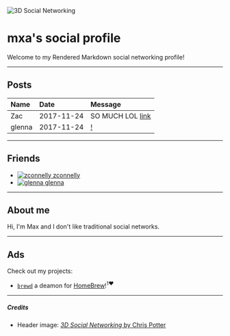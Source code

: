 ![3D Social Networking](https://farm9.staticflickr.com/8450/7975205041_7a5e4b65ff_t.jpg)

mxa's social profile
================

Welcome to my Rendered Markdown social networking profile!

---

## Posts

| Name | Date       | Message                                                   |
|:-----|:-----------|:----------------------------------------------------------|
| Zac  | 2017-11-24 | SO MUCH LOL [link](https://i.imgur.com/osuOE6D.png)       |
| glenna | 2017-11-24 | [!](https://media.giphy.com/media/HDeItv0iSeN0c/giphy.gif) |
---

## Friends

* [![zconnelly](https://avatars0.githubusercontent.com/u/24896685?s=32&v=4) zconnelly](https://github.com/zconnelly/social)
* [![glenna](https://avatars1.githubusercontent.com/u/1899476?s=32&v=4) glenna](https://github.com/glenna/social)

---

## About me

Hi, I'm Max and I don't like traditional social networks.

---

## Ads

Check out my projects:
* [`brewd`](https://github.com/0bmxa/brewd) a deamon for [HomeBrew](https://brew.sh)!<sup>1♥</sup>

---

##### Credits

* Header image: [_3D Social Networking_ by Chris Potter](https://www.flickr.com/photos/86530412@N02/7975205041/in/photolist-d9K1Bc-ob2uFD-oJAfUB-8CkFfG-8DjZ9g-9f8Yyx-8nc4go-7U6fXV-ZA3gh3-KaG7Gq-aWjPnz-S4xEyX-21DAmdc-o7xooE-Z2r312-7NKXxc-U4ktbr-XraPbQ-cNdpgW-9thJVu-XRfidN-XWqHW4-9hemco-YkjyCw-dRw3yS-5UMmhm-6iSnPv-nEr6ZN-8x1H3r-6m9ZsH-q96kV6-Yu37if-6nVQGi-ch1C5u-XrkwFy-T8bkNi-8TNvh-21e2s9A-WCUzZT-VsMdvb-83SKAv-pYgwMM-6rne1W-4Podbt-avZUVo-nwivUQ-q4wgkJ-5Vwpt9-6rnjnu-UzfL5b)
